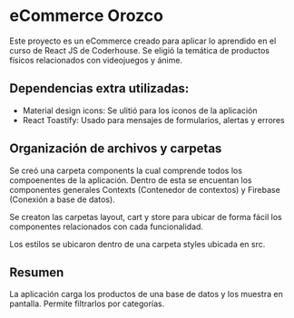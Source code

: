 # eCommerce Orozco

Este proyecto es un eCommerce creado para aplicar lo aprendido en el curso de React JS de Coderhouse. Se eligió la temática de productos físicos relacionados con videojuegos y ánime.

## Dependencias extra utilizadas:

- Material design icons: Se ulitió para los íconos de la aplicación
- React Toastify: Usado para mensajes de formularios, alertas y errores

## Organización de archivos y carpetas
Se creó una carpeta components la cual comprende todos los compoenentes de la aplicación. Dentro de esta se encuentan los componentes generales Contexts (Contenedor de contextos) y Firebase (Conexión a base de datos).

Se creaton las carpetas layout, cart y store para ubicar de forma fácil los componentes relacionados con cada funcionalidad.

Los estilos se ubicaron dentro de una carpeta styles ubicada en src.

## Resumen

La aplicación carga los productos de una base de datos y los muestra en pantalla. Permite filtrarlos por categorías.